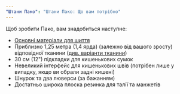 ```yaml
---
"Штани Пако": "Штани Пако: Що вам потрібно"
---
```


Щоб зробити Пако, вам знадобиться наступне:

- [Основні матеріали для шиття](/docs/sewing/basic-sewing-supplies)
- Приблизно 1,25 метра (1,4 ярда) (залежно від вашого зросту) відповідної тканини ([див. варіанти тканини](/docs/patterns/paco/fabric))
- 30 см (12") підкладки для кишенькових сумок
- Невеликий інтерфейс для кишенькових швів (потрібен лише у випадку, якщо ви обрали задні кишені)
- Шнурок та два люверси (за бажанням)
- Достатньо широка плоска резинка для талії та манжетів
